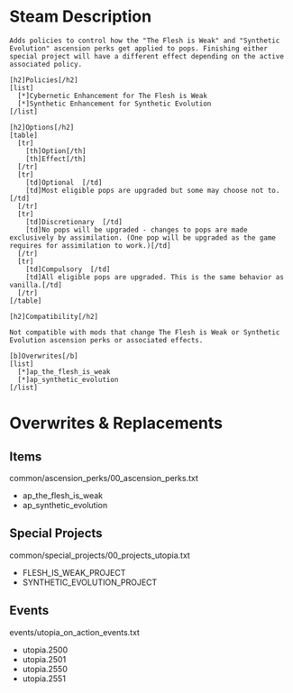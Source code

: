 # Steam Description

```
Adds policies to control how the "The Flesh is Weak" and "Synthetic Evolution" ascension perks get applied to pops. Finishing either special project will have a different effect depending on the active associated policy.

[h2]Policies[/h2]
[list]
  [*]Cybernetic Enhancement for The Flesh is Weak
  [*]Synthetic Enhancement for Synthetic Evolution
[/list]

[h2]Options[/h2]
[table]
  [tr]
    [th]Option[/th]
    [th]Effect[/th]
  [/tr]
  [tr]
    [td]Optional  [/td]
    [td]Most eligible pops are upgraded but some may choose not to.[/td]
  [/tr]
  [tr]
    [td]Discretionary  [/td]
    [td]No pops will be upgraded - changes to pops are made exclusively by assimilation. (One pop will be upgraded as the game requires for assimilation to work.)[/td]
  [/tr]
  [tr]
    [td]Compulsory  [/td]
    [td]All eligible pops are upgraded. This is the same behavior as vanilla.[/td]
  [/tr]
[/table]

[h2]Compatibility[/h2]

Not compatible with mods that change The Flesh is Weak or Synthetic Evolution ascension perks or associated effects.

[b]Overwrites[/b]
[list]
  [*]ap_the_flesh_is_weak
  [*]ap_synthetic_evolution
[/list]
```

# Overwrites & Replacements

## Items

common/ascension_perks/00_ascension_perks.txt
- ap_the_flesh_is_weak
- ap_synthetic_evolution

## Special Projects

common/special_projects/00_projects_utopia.txt
- FLESH_IS_WEAK_PROJECT
- SYNTHETIC_EVOLUTION_PROJECT

## Events

events/utopia_on_action_events.txt
- utopia.2500
- utopia.2501
- utopia.2550
- utopia.2551